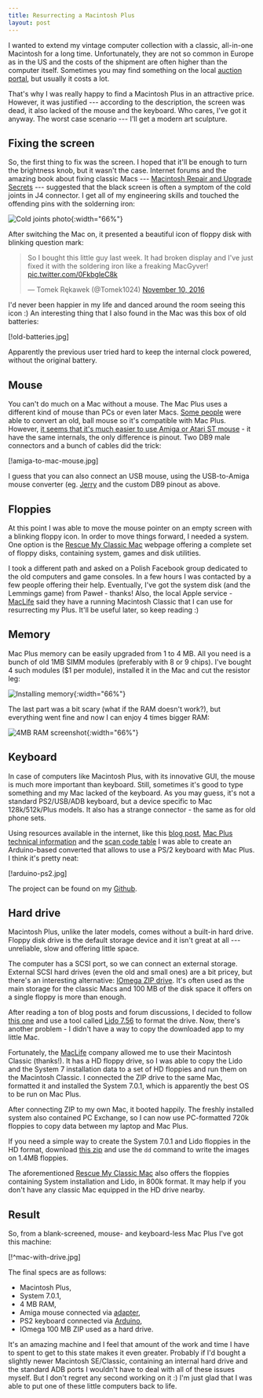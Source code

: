 ```yaml
---
title: Resurrecting a Macintosh Plus
layout: post
---
```


I wanted to extend my vintage computer collection with a classic, all-in-one Macintosh for a long time. Unfortunately, they are not so common in Europe as in the US and the costs of the shipment are often higher than the computer itself. Sometimes you may find something on the local [auction portal](http://www.allegro.pl), but usually it costs a lot.

That's why I was really happy to find a Macintosh Plus in an attractive price. However, it was justified --- according to the description, the screen was dead, it also lacked of the mouse and the keyboard. Who cares, I've got it anyway. The worst case scenario --- I'll get a modern art sculpture.

## Fixing the screen

So, the first thing to fix was the screen. I hoped that it'll be enough to turn the brightness knob, but it wasn't the case. Internet forums and the amazing book about fixing classic Macs --- [Macintosh Repair and Upgrade Secrets](http://vintageapple.org/macbooks/pdf/Macintosh_Repair_&_Upgrade_Secrets_1990.pdf) --- suggested that the black screen is often a symptom of the cold joints in J4 connector. I get all of my engineering skills and touched the offending pins with the solderning iron:

![Cold joints photo](/files/mac/cold-joints.jpg){:width="66%"}

After switching the Mac on, it presented a beautiful icon of floppy disk with blinking question mark:

<blockquote class="twitter-tweet" data-lang="en"><p lang="en" dir="ltr">So I bought this little guy last week. It had broken display and I&#39;ve just fixed it with the soldering iron like a freaking MacGyver! <a href="https://t.co/0FkbgleC8k">pic.twitter.com/0FkbgleC8k</a></p>&mdash; Tomek Rękawek (@Tomek1024) <a href="https://twitter.com/Tomek1024/status/796697468578701312">November 10, 2016</a></blockquote>
<script async src="//platform.twitter.com/widgets.js" charset="utf-8"></script>

I'd never been happier in my life and danced around the room seeing this icon :) An interesting thing that I also found in the Mac was this box of old batteries:

[!old-batteries.jpg]

Apparently the previous user tried hard to keep the internal clock powered, without the original battery.

## Mouse

You can't do much on a Mac without a mouse. The Mac Plus uses a different kind of mouse than PCs or even later Macs. [Some people](https://amazingdiy.wordpress.com/2012/11/13/macintosh-plus/) were able to convert an old, ball mouse so it's compatible with Mac Plus. However, [it seems that it's much easier to use Amiga or Atari ST mouse](http://blog.syrinxsystems.co.uk/mac-plus-mouse-alternatives/) - it have the same internals, the only difference is pinout. Two DB9 male connectors and a bunch of cables did the trick:

[!amiga-to-mac-mouse.jpg]

I guess that you can also connect an USB mouse, using the USB-to-Amiga mouse converter (eg. [Jerry](https://www.youtube.com/watch?v=83MrU-ruuwg) and the custom DB9 pinout as above.

## Floppies

At this point I was able to move the mouse pointer on an empty screen with a blinking floppy icon. In order to move things forward, I needed a system. One option is the [Rescue My Classic Mac](http://rescuemyclassicmac.com/) webpage offering a complete set of floppy disks, containing system, games and disk utilities.

I took a different path and asked on a Polish Facebook group dedicated to the old computers and game consoles. In a few hours I was contacted by a few people offering their help. Eventually, I've got the system disk (and the Lemmings game) from Paweł - thanks! Also, the local Apple service - [MacLife](http://www.maclife.pl/) said they have a running Macintosh Classic that I can use for resurrecting my Plus. It'll be useful later, so keep reading :)

## Memory

Mac Plus memory can be easily upgraded from 1 to 4 MB. All you need is a bunch of old 1MB SIMM modules (preferably with 8 or 9 chips). I've bought 4 such modules ($1 per module), installed it in the Mac and cut the resistor leg:

![Installing memory](/files/mac/installing-memory.jpg){:width="66%"}

The last part was a bit scary (what if the RAM doesn't work?), but everything went fine and now I can enjoy 4 times bigger RAM:

![4MB RAM screenshot](/files/mac/4mb-ram-screenshot.jpg){:width="66%"}

## Keyboard

In case of computers like Macintosh Plus, with its innovative GUI, the mouse is much more important than keyboard. Still, sometimes it's good to type something and my Mac lacked of the keyboard. As you may guess, it's not a standard PS2/USB/ADB keyboard, but a device specific to Mac 128k/512k/Plus models. It also has a strange connector - the same as for old phone sets.

Using resources available in the internet, like this [blog post](http://www.synack.net/~bbraun/mackbd/index.html), [Mac Plus technical information](http://www.mac.linux-m68k.org/devel/plushw.php) and the [scan code table](http://m0115.web.fc2.com/m0110a.jpg) I was able to create an Arduino-based converted that allows to use a PS/2 keyboard with Mac Plus. I think it's pretty neat:

[!arduino-ps2.jpg]

The project can be found on my [Github](https://github.com/trekawek/mac-plus-ps2).

## Hard drive

Macintosh Plus, unlike the later models, comes without a built-in hard drive. Floppy disk drive is the default storage device and it isn't great at all --- unreliable, slow and offering little space.

The computer has a SCSI port, so we can connect an external storage. External SCSI hard drives (even the old and small ones) are a bit pricey, but there's an interesting alternative: [IOmega ZIP drive](https://en.wikipedia.org/wiki/Zip_drive). It's often used as the main storage for the classic Macs and 100 MB of the disk space it offers on a single floppy is more than enough.

After reading a ton of blog posts and forum discussions, I decided to follow [this one](http://www.vintagemacworld.com/pluszip.html) and use a tool called [Lido 7.56](http://www.macintoshrepository.org/1239-lido-7-5-6) to format the drive. Now, there's another problem - I didn't have a way to copy the downloaded app to my little Mac.

Fortunately, the [MacLife](http://www.maclife.pl/pl/index) company allowed me to use their Macintosh Classic (thanks!). It has a HD floppy drive, so I was able to copy the Lido and the System 7 installation data to a set of HD floppies and run them on the Macintosh Classic. I connected the ZIP drive to the same Mac, formatted it and installed the System 7.0.1, which is apparently the best OS to be run on Mac Plus.

After connecting ZIP to my own Mac, it booted happily. The freshly installed system also contained PC Exchange, so I can now use PC-formatted 720k floppies to copy data between my laptop and Mac Plus.

If you need a simple way to create the System 7.0.1 and Lido floppies in the HD format, download [this zip](/files/mac/system701-with-lido.zip) and use the `dd` command to write the images on 1.4MB floppies.

The aforementioned [Rescue My Classic Mac](http://rescuemyclassicmac.com/) also offers the floppies containing System installation and Lido, in 800k format. It may help if you don't have any classic Mac equipped in the HD drive nearby.

## Result

So, from a blank-screened, mouse- and keyboard-less Mac Plus I've got this machine:

[!^mac-with-drive.jpg]

The final specs are as follows:

* Macintosh Plus,
* System 7.0.1,
* 4 MB RAM,
* Amiga mouse connected via [adapter](http://blog.syrinxsystems.co.uk/mac-plus-mouse-alternatives),
* PS2 keyboard connected via [Arduino](https://github.com/trekawek/mac-plus-ps2),
* IOmega 100 MB ZIP used as a hard drive.

It's an amazing machine and I feel that amount of the work and time I have to spent to get to this state makes it even greater. Probably if I'd bought a slightly newer Macintosh SE/Classic, containing an internal hard drive and the standard ADB ports I wouldn't have to deal with all of these issues myself. But I don't regret any second working on it :) I'm just glad that I was able to put one of these little computers back to life.
